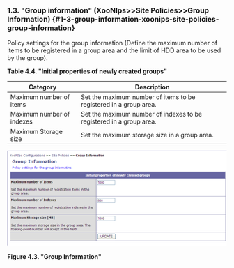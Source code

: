 ### 1.3. &quot;Group information&quot; (XooNIps>>Site Policies>>Group Information) {#1-3-group-information-xoonips-site-policies-group-information}

Policy settings for the group information (Define the maximum number of items to be registered in a group area and the limit of HDD area to be used by the group).

**Table 4.4. &quot;Initial properties of newly created groups&quot;**

 Category | Description 
 --- | --- 
 Maximum number of items | Set the maximum number of items to be registered in a group area. 
 Maximum number of indexes | Set the maximum number of indexes to be registered in a group area. 
 Maximum Storage size | Set the maximum storage size in a group area. 

!["Group Information"](../../assets/xoonips-policy3.png)

**Figure 4.3. &quot;Group Information&quot;**